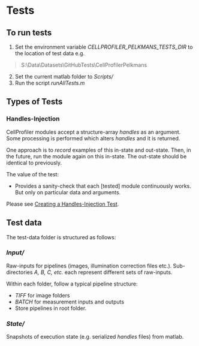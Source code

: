 # Tests

## To run tests
1. Set the environment variable *CELLPROFILER_PELKMANS_TESTS_DIR* to the location of test data e.g.
> S:\Data\Datasets\GitHubTests\CellProfilerPelkmans

2. Set the current matlab folder to *Scripts/*
3. Run the script *runAllTests.m*

## Types of Tests

### Handles-Injection 

CellProfiler modules accept a structure-array *handles* as an argument. Some processing is performed which alters *handles* and it is returned.

One approach is to *record* examples of this in-state and out-state. Then, in the future, run the module again on this in-state. The out-state should be identical to previously. 

The value of the test:

* Provides a sanity-check that each [tested] module continuously works. But only on particular data and arguments.

Please see [Creating a Handles-Injection Test](CREATING_HANDLES_INJECTION_TEST.md).

## Test data

The test-data folder is structured as follows:

### *Input/*
Raw-inputs for pipelines (images, illumination correction files etc.). Sub-directories *A, B, C, etc.* each represent different sets of raw-inputs.

Within each folder, follow a typical pipeline structure:
* *TIFF* for image folders
* *BATCH* for measurement inputs and outputs
* Store pipelines in root folder.

### *State/*
Snapshots of execution state (e.g. serialized *handles* files) from matlab.